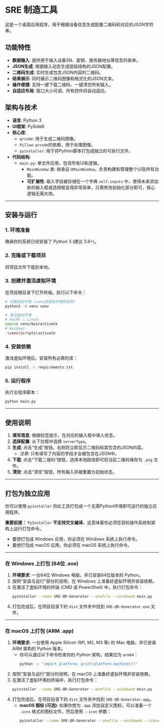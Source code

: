 # SRE 制造工具

这是一个桌面应用程序，用于根据设备信息生成配置二维码和对应的JSON字符串。

## 功能特性

- **数据输入**: 提供用于输入设备SN、密钥、服务器地址等信息的表单。
- **JSON生成**: 根据输入动态生成层级结构的JSON配置。
- **二维码生成**: 实时生成包含JSON内容的二维码。
- **结果展示**: 同时展示二维码图像和格式化的JSON文本。
- **操作便捷**: 支持一键下载二维码、一键清空所有输入。
- **自适应布局**: 窗口大小可调，所有控件将自动适应。

## 架构与技术

- **语言**: Python 3
- **UI框架**: PySide6
- **核心库**:
    - `qrcode`: 用于生成二维码图像。
    - `Pillow`: `qrcode`的依赖，用于处理图像。
    - `pyinstaller`: 用于将Python脚本打包成独立的可执行文件。
- **代码结构**:
    - `main.py`: 单文件应用，包含所有UI和逻辑。
        - `MainWindow` 类: 继承自 `QMainWindow`，负责构建和管理整个UI及所有功能。
        - **可扩展性**: 输入字段被存储在一个字典 `self.inputs` 中，使得未来添加新的输入框或选择框变得非常简单，只需修改初始化部分即可，核心逻辑无需大改。

---

## 安装与运行

### 1. 环境准备

确保你的系统已经安装了 Python 3 (建议 3.8+)。

### 2. 克隆或下载项目

将项目文件下载到本地。

### 3. 创建并激活虚拟环境

在项目根目录下打开终端，执行以下命令：

```bash
# 创建虚拟环境 (venv是虚拟环境的名称)
python3 -m venv venv

# 激活虚拟环境
# macOS / Linux:
source venv/bin/activate
# Windows:
.\venv\Scripts\activate
```

### 4. 安装依赖

激活虚拟环境后，安装所有必需的库：

```bash
pip install -r requirements.txt
```

### 5. 运行程序

执行主程序脚本：

```bash
python main.py
```

---

## 使用说明

1.  **填写信息**: 根据标签提示，在对应的输入框中填入信息。
2.  **选择配置**: 从下拉框中选择 `serverType`。
3.  **生成**: 点击“生成”按钮。右侧将立即显示二维码和其包含的JSON内容。
    - *注意*: 只有填写了内容的字段才会被包含在JSON中。
4.  **下载**: 点击“下载二维码”按钮，选择本地路径即可将当前二维码保存为 `.png` 文件。
5.  **清空**: 点击“清空”按钮，所有输入将被重置为初始状态。

---

## 打包为独立应用

你可以使用 `pyinstaller` 将此工具打包成一个无需Python环境即可运行的独立应用程序。

**重要前提：** `PyInstaller` **不支持交叉编译**。这意味着你必须在目标操作系统和架构上运行打包命令。
- 要想打包成 Windows 应用，你必须在 Windows 系统上执行命令。
- 要想打包成 macOS 应用，你必须在 macOS 系统上执行命令。

---

### 在 Windows 上打包 (64位 .exe)

1.  **环境要求**: 一台64位 Windows 电脑，并已安装64位版本的 Python。
2.  按照“安装与运行”部分的说明，在 Windows 上准备好虚拟环境并安装依赖。
3.  在激活了虚拟环境的终端 (CMD 或 PowerShell) 中，执行打包命令：
    ```bash
    pyinstaller --name SRE-QR-Generator --onefile --windowed main.py
    ```
4.  打包完成后，在项目目录下的 `dist` 文件夹中找到 `SRE-QR-Generator.exe` 文件。

---

### 在 macOS 上打包 (ARM .app)

1.  **环境要求**: 一台使用 Apple Silicon (M1, M2, M3 等) 的 Mac 电脑，并已安装 ARM 架构的 Python 版本。
    - 你可以通过以下命令检查你的 Python 架构，结果应为 `arm64`：
      ```bash
      python -c "import platform; print(platform.machine())"
      ```
2.  按照“安装与运行”部分的说明，在 macOS 上准备好虚拟环境并安装依赖。
3.  在激活了虚拟环境的终端中，执行打包命令：
    ```bash
    pyinstaller --name SRE-QR-Generator --onefile --windowed main.py
    ```
4.  打包完成后，在项目目录下的 `dist` 文件夹中找到 `SRE-QR-Generator.app`。
    - **macOS 图标 (可选)**: 如果你想为 `.app` 添加自定义图标，可以准备一个 `.icns` 格式的图标文件，然后使用 `--icon` 参数：
      ```bash
      pyinstaller --name SRE-QR-Generator --onefile --windowed --icon=YourIcon.icns main.py
      ```
